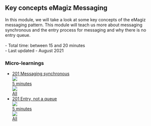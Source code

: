 <div class="ez-academy">
    <div class="ez-academy__body">
        <main class="master">
    <h2 class="title">Key concepts eMagiz Messaging</h2>
    <p>
       In this module, we will take a look at some key concepts of the eMagiz messaging pattern. This module will teach us more about messaging synchronous and the entry process for messaging and why there is no entry queue.
        </br></br>
        - Total time: between 15 and 20 minutes
        </br>
        - Last updated - August 2021
    </p>
    <h3 class="title">Micro-learnings</h3>
    <ul class="strip-container">
        <li class="strip">
            <a href="../../docs/microlearning/intermediate-key-concepts-emagiz-messaging-messaging-synchronous" class="strip__link">
            <label for="" class="strip__label">
                <span>201</span>
                 Messaging synchronous
            </label>
            <div class="strip__attribute">
                <img class="strip__attribute-icon strip__attribute-icon--duration" src="../../img/microlearning/academy_index/icon-duration32.svg"/>
                <div class="strip__attribute-label">5 minutes</div>
            </div>
            <div class="strip__attribute">
                <img class="strip__attribute-icon strip__attribute-icon--roles" src="../../img/microlearning/academy_index/icon-roles32.svg"/>
                <div class="strip__attribute-label">All</div>
            </div>
        </a>
        </li>
        <li class="strip">
            <a href="../../docs/microlearning/intermediate-key-concepts-emagiz-messaging-entry-not-a-queue" class="strip__link">
            <label for="" class="strip__label">
                <span>201</span>
                 Entry, not a queue
            </label>
            <div class="strip__attribute">
                <img class="strip__attribute-icon strip__attribute-icon--duration" src="../../img/microlearning/academy_index/icon-duration32.svg"/>
                <div class="strip__attribute-label">5 minutes</div>
            </div>
            <div class="strip__attribute">
                <img class="strip__attribute-icon strip__attribute-icon--roles" src="../../img/microlearning/academy_index/icon-roles32.svg"/>
                <div class="strip__attribute-label">All</div>
            </div>
        </a>
        </li>
    </ul>
    </main>
    </div>
</div>